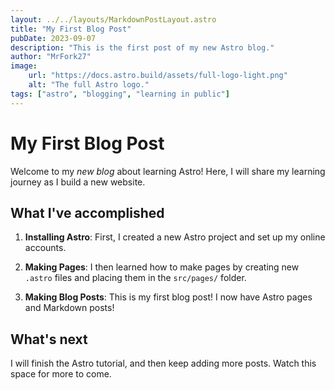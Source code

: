 ```yaml
---
layout: ../../layouts/MarkdownPostLayout.astro
title: "My First Blog Post"
pubDate: 2023-09-07
description: "This is the first post of my new Astro blog."
author: "MrFork27"
image:
    url: "https://docs.astro.build/assets/full-logo-light.png"
    alt: "The full Astro logo."
tags: ["astro", "blogging", "learning in public"]
---
```


# My First Blog Post

Welcome to my _new blog_ about learning Astro! Here, I will share my learning journey as I build a new website.

<h2>What I've accomplished</h2>

1. **Installing Astro**: First, I created a new Astro project and set up my online accounts.

2. **Making Pages**: I then learned how to make pages by creating new `.astro` files and placing them in the `src/pages/` folder.

3. **Making Blog Posts**: This is my first blog post! I now have Astro pages and Markdown posts!

<h2>What's next</h2>

I will finish the Astro tutorial, and then keep adding more posts. Watch this space for more to come.

